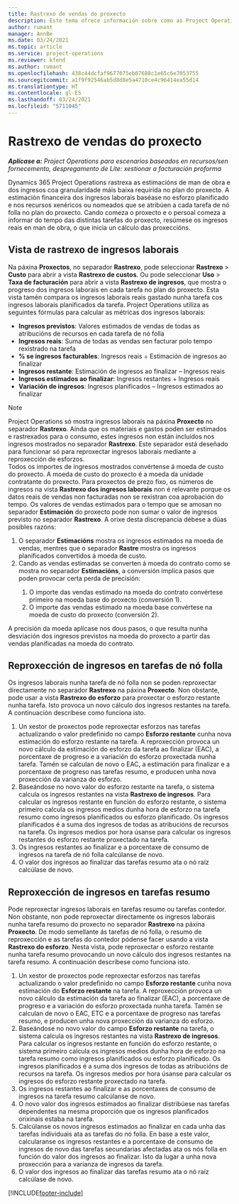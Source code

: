 ```yaml
---
title: Rastrexo de vendas do proxecto
description: Este tema ofrece información sobre como as Project Operations rastrexa o progreso fronte aos ingresos laborais nun proxecto.
author: rumant
manager: AnnBe
ms.date: 03/24/2021
ms.topic: article
ms.service: project-operations
ms.reviewer: kfend
ms.author: rumant
ms.openlocfilehash: 438c44dcfaf9677075eb07688c1e65c6e7053755
ms.sourcegitcommit: a1f9f92546ab5d8d8e5a4710ce4c96414ea55d14
ms.translationtype: HT
ms.contentlocale: gl-ES
ms.lasthandoff: 03/24/2021
ms.locfileid: "5711045"
---
```

# <a name="project-sales-tracking"></a>Rastrexo de vendas do proxecto

_**Aplícase a:** Project Operations para escenarios baseados en recursos/sen fornecemento, despregamento de Lite: xestionar a facturación proforma_

Dynamics 365 Project Operations rastrexa as estimacións de man de obra e dos ingresos coa granularidade máis baixa requirida no plan do proxecto. A estimación financeira dos ingresos laborais baséase no esforzo planificado e nos recursos xenéricos ou nomeados que se atribúen a cada tarefa de nó folla no plan do proxecto. Cando comeza o proxecto e o persoal comeza a informar do tempo das distintas tarefas do proxecto, resúmese os ingresos reais en man de obra, o que inicia un cálculo das proxeccións.

## <a name="labor-revenue-tracking-view"></a>Vista de rastrexo de ingresos laborais

Na páxina **Proxectos**, no separador **Rastrexo**, pode seleccionar **Rastrexo** > **Custo** para abrir a vista **Rastrexo de custos**. Ou pode seleccionar **Uso** > **Taxa de facturación** para abrir a vista **Rastrexo de ingresos**, que mostra o progreso dos ingresos laborais en cada tarefa no plan do proxecto. Esta vista tamén compara os ingresos laborais reais gastado nunha tarefa cos ingresos laborais planificados da tarefa. Project Operations utiliza as seguintes fórmulas para calcular as métricas dos ingresos laborais:

- **Ingresos previstos**: Valores estimados de vendas de todas as atribucións de recursos en cada tarefa de nó folla
- **Ingresos reais**: Suma de todas as vendas sen facturar polo tempo rexistrado na tarefa
- **% se ingresos facturables**: Ingresos reais ÷ Estimación de ingresos ao finalizar
- **Ingresos restante**: Estimación de ingresos ao finalizar – Ingresos reais
- **Ingresos estimados ao finalizar**: Ingresos restantes + Ingresos reais
- **Variación de ingresos**: Ingresos planificados – Ingresos estimados ao finalizar


> [!NOTE]
> Project Operations só mostra ingresos laborais na páxina **Proxecto** no separador **Rastrexo**. Aínda que os materiais e gastos poden ser estimados e rastrexados para o consumo, estes ingresos non están incluídos nos ingresos mostrados no separador **Rastrexo**. Este separador está deseñado para funcionar só para reproxectar ingresos laborais mediante a reproxección de esforzos.  
> Todos os importes de ingresos mostrados convértense á moeda de custo do proxecto. A moeda de custo do proxecto é a moeda da unidade contratante do proxecto. Para proxectos de prezo fixo, os números de ingresos na vista **Rastrexo dos ingresos laborais** non é relevante porque os datos reais de vendas non facturadas non se rexistran coa aprobación do tempo.
> Os valores de vendas estimados para o tempo que se amosan no separador **Estimación** do proxecto pode non sumar o valor de ingresos previsto no separador **Rastrexo**. A orixe desta discrepancia débese a dúas posibles razóns:
><ol>
   ><li> O separador <b>Estimacións</b> mostra os ingresos estimados na moeda de vendas, mentres que o separador <b>Rastre</b> mostra os ingresos planificados convertidos á moeda de custo. </li>
   ><li> Cando as vendas estimadas se converten á moeda do contrato como se mostra no separador <b>Estimacións</b>, a conversión implica pasos que poden provocar certa perda de precisión: </li>
><ol>
><li> O importe das vendas estimado na moeda do contrato convértese primeiro na moeda base do proxecto (conversión 1).</li>
><li> O importe das vendas estimado na moeda base convértese na moeda de custo do proxecto (conversión 2). </li>
></ol>
></ol>
> A precisión da moeda aplícase nos dous pasos, o que resulta nunha desviación dos ingresos previstos na moeda do proxecto a partir das vendas planificadas na moeda do contrato.
   

## <a name="reprojecting-revenues-on-leaf-node-tasks"></a>Reproxección de ingresos en tarefas de nó folla

Os ingresos laborais nunha tarefa de nó folla non se poden reproxectar directamente no separador **Rastrexo** na páxina **Proxecto**. Non obstante, pode usar a vista **Rastrexo do esforzo** para proxectar o esforzo restante nunha tarefa. Isto provoca un novo cálculo dos ingresos restantes na tarefa. A continuación descríbese como funciona isto.

1. Un xestor de proxectos pode reproxectar esforzos nas tarefas actualizando o valor predefinido no campo **Esforzo restante** cunha nova estimación do esforzo restante na tarefa. A reproxección provoca un novo cálculo da estimación do esforzo da tarefa ao finalizar (EAC), a porcentaxe de progreso e a variación do esforzo proxectada nunha tarefa. Tamén se calculan de novo o EAC, a estimación para finalizar e a porcentaxe de progreso nas tarefas resumo, e producen unha nova proxección da varianza do esforzo.
2. Baseándose no novo valor do esforzo restante na tarefa, o sistema calcula os ingresos restantes na vista **Rastrexo de ingresos**. Para calcular os ingresos restante en función do esforzo restante, o sistema primeiro calcula os ingresos medios dunha hora de esforzo na tarefa resumo como ingresos planificados ou esforzo planificado. Os ingresos planificados é a suma dos ingresos de todas as atribucións de recursos na tarefa. Os ingresos medios por hora úsanse para calcular os ingresos restantes do esforzo restante proxectado na tarefa.
3. Os ingresos restantes ao finalizar e a porcentaxe de consumo de ingresos na tarefa de nó folla calcúlanse de novo.
4. O valor dos ingresos ao finalizar das tarefas resumo ata o nó raíz calcúlase de novo.

## <a name="reprojecting-revenues-on-summary-tasks"></a>Reproxección de ingresos en tarefas resumo

Pode reproxectar ingresos laborais en tarefas resumo ou tarefas contedor. Non obstante, non pode reproxectar directamente os ingresos laborais nunha tarefa resumo do proxecto no separador **Rastrexo** na páxina **Proxecto**. De modo semellante ás tarefas de nó folla, o resumo de reproxección e as tarefas do contedor pódense facer usando a vista **Rastrexo do esforzo**. Nesta vista, pode reproxectar o esforzo restante nunha tarefa resumo provocando un novo cálculo dos ingresos restantes na tarefa resumo. A continuación descríbese como funciona isto.

1. Un xestor de proxectos pode reproxectar esforzos nas tarefas actualizando o valor predefinido no campo **Esforzo restante** cunha nova estimación do **Esforzo restante** na tarefa. A reproxección provoca un novo cálculo da estimación da tarefa ao finalizar (EAC), a porcentaxe de progreso e a variación do esforzo proxectada nunha tarefa. Tamén se calculan de novo o EAC, ETC e a porcentaxe de progreso nas tarefas resumo, e producen unha nova proxección da varianza do esforzo.
2. Baseándose no novo valor do campo **Esforzo restante** na tarefa, o sistema calcula os ingresos restantes na vista **Rastrexo de ingresos**. Para calcular os ingresos restante en función do esforzo restante, o sistema primeiro calcula os ingresos medios dunha hora de esforzo na tarefa resumo como ingresos planificados ou esforzo planificado. Os ingresos planificados é a suma dos ingresos de todas as atribucións de recursos na tarefa. Os ingresos medios por hora úsanse para calcular os ingresos do esforzo restante proxectado na tarefa.
3. Os ingresos restantes ao finalizar e as porcentaxes de consumo de ingresos na tarefa resumo calcúlanse de novo.
4. O novo valor dos ingresos estimados ao finalizar distribúese nas tarefas dependentes na mesma proporción que os ingresos planificados orixinais estaba na tarefa.
5. Calcúlanse os novos ingresos estimados ao finalizar en cada unha das tarefas individuais ata as tarefas do nó folla. En base a este valor, calcularanse os ingresos restantes e a porcentaxe de consumo de ingresos de novo das tarefas secundarias afectadas ata os nós folla en función do valor dos ingresos ao finalizar. Isto da lugar a unha nova proxección para a varianza de ingresos da tarefa. 
6. O valor dos ingresos ao finalizar das tarefas resumo ata o nó raíz calcúlase de novo.


[!INCLUDE[footer-include](../includes/footer-banner.md)]

